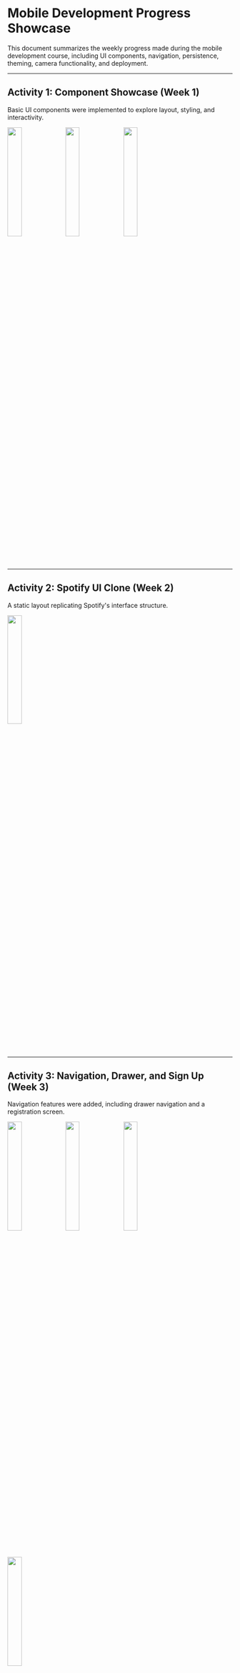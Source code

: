# Mobile Development Progress Showcase

This document summarizes the weekly progress made during the mobile development course, including UI components, navigation, persistence, theming, camera functionality, and deployment.

---

## Activity 1: Component Showcase (Week 1)

Basic UI components were implemented to explore layout, styling, and interactivity.

<img src="https://github.com/user-attachments/assets/0ba9aaee-beb7-4a6a-be45-a230018e15c9" width="25%"/>
<img src="https://github.com/user-attachments/assets/5df240b1-0f35-4c27-b277-2fe77b3d6cce" width="25%"/>
<img src="https://github.com/user-attachments/assets/4f145e33-b416-4752-a887-4431330e4815" width="25%"/>

---

## Activity 2: Spotify UI Clone (Week 2)

A static layout replicating Spotify's interface structure.

<img src="https://github.com/user-attachments/assets/eb14722c-b2ec-42fc-8151-d888e87f28c0" width="25%"/>

---

## Activity 3: Navigation, Drawer, and Sign Up (Week 3)

Navigation features were added, including drawer navigation and a registration screen.

<img src="https://github.com/user-attachments/assets/19407ed8-4e50-4b18-94f8-288c364c13d0" width="25%"/>
<img src="https://github.com/user-attachments/assets/c66e3a31-b015-48ac-b2ea-6ca33744c80f" width="25%"/>
<img src="https://github.com/user-attachments/assets/539bdadc-01fd-4c1c-84a4-7d6affedf361" width="25%"/>
<img src="https://github.com/user-attachments/assets/a129eaaf-b9d1-4098-aab1-8c07273091d3" width="25%"/>

---

## Activity 4: Data Persistence (Week 4)

Local storage was added to preserve session data.

<img src="https://github.com/user-attachments/assets/585cebf7-1ede-43dd-a07c-7ee28a27a653" width="25%"/>

---

## Activity 5: Profile Management (Week 4)

A profile page was implemented with editing functionality and validation.

**Profile View**

<img src="https://github.com/user-attachments/assets/53261816-2160-443e-a3d8-9fe853fef6f9" width="25%"/>

**Profile Editing**

<img src="https://github.com/user-attachments/assets/304052f9-423d-4ca1-af3e-892126a1015d" width="25%"/>

**Error Handling**

<img src="https://github.com/user-attachments/assets/247c4f21-091a-4cfa-8047-f0d970791a9a" width="25%"/>

---

## Activity 6: Theme Switching (Week 5)

Light and dark themes were added with dynamic switching.

<img src="https://github.com/user-attachments/assets/a1fbd7bd-fa13-436d-a48d-428566a7d436" width="25%"/>
<img src="https://github.com/user-attachments/assets/570ad15a-db60-419d-9d3d-150ffbd15152" width="25%"/>

---

## Activity 7: Camera Integration (Week 5)

Camera functionality was added for capturing images within the app.

<img src="https://github.com/user-attachments/assets/5c9b1349-b932-4e97-9c46-18259cb56b6f" width="25%"/>
<img src="https://github.com/user-attachments/assets/d161c8ad-80cf-4ab4-a180-5008def08722" width="25%"/>

---

## Activity 8: iOS Deployment (Week 6)

Successfully tested the application running on iOS.

<img src="https://github.com/user-attachments/assets/1002c376-b22c-452b-b7cb-c007ea83cd9a" width="20%%"/>
<img src="https://github.com/user-attachments/assets/669e1103-7ec6-4f6f-9f6f-974cdc8c3fb7" width="20%"/>

---

### Activity 9: Geolocation (week 6)

Added geolocation and geofencing capabilities

<img src="https://github.com/user-attachments/assets/7eb4be9f-e12e-4ce8-b856-58d76b7569fd" width="20%%" />
<img src="https://github.com/user-attachments/assets/859d7d7d-9641-416d-aa3f-d53955572657" width="20%%" />
<img src="https://github.com/user-attachments/assets/082b5380-3ae2-4834-97af-d88b230be99c" width="20%%" />
<img rc="https://github.com/user-attachments/assets/6769b82e-a684-4142-a152-e2b58b0dbd4f" width="20%%" />




